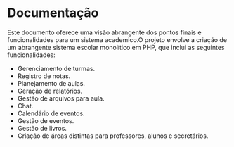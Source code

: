 # Documentação

Este documento oferece uma visão abrangente dos pontos finais e funcionalidades para um sistema academico.O projeto envolve a criação de um abrangente sistema escolar monolítico em PHP, que inclui as seguintes funcionalidades:

- Gerenciamento de turmas.
- Registro de notas.
- Planejamento de aulas.
- Geração de relatórios.
- Gestão de arquivos para aula.
- Chat.
- Calendário de eventos.
- Gestão de eventos.
- Gestão de livros.
- Criação de áreas distintas para professores, alunos e secretários.


